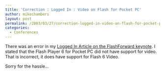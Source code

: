 ```yaml
---
title: 'Correction : Logged In : Video on Flash for Pocket PC'
author: mikechambers
layout: post
permalink: /2003/03/27/correction-logged-in-video-on-flash-for-pocket-pc/
categories:
  - Conferences
---
```



There was an error in my [Logged In Article on the FlashForward keynote][1]. I stated that the Flash Player 6 for Pocket PC did not have support for video. That is incorrect, it does have support for Flash 6 Video.

Sorry for the hassle...

 [1]: http://www.macromedia.com/devnet/logged_in/